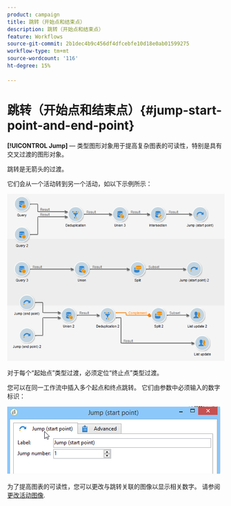 ```yaml
---
product: campaign
title: 跳转（开始点和结束点）
description: 跳转（开始点和结束点）
feature: Workflows
source-git-commit: 2b1dec4b9c456df4dfcebfe10d18e0ab01599275
workflow-type: tm+mt
source-wordcount: '116'
ht-degree: 15%

---
```


# 跳转（开始点和结束点）{#jump-start-point-and-end-point}



**[!UICONTROL Jump]**  — 类型图形对象用于提高复杂图表的可读性，特别是具有交叉过渡的图形对象。

跳转是无箭头的过渡。

它们会从一个活动转到另一个活动，如以下示例所示：

![](assets/s_user_segmentation_jump_sample.png)

对于每个“起始点”类型过渡，必须定位“终止点”类型过渡。

您可以在同一工作流中插入多个起点和终点跳转。 它们由参数中必须输入的数字标识：

![](assets/s_user_segmentation_jump_in.png)

为了提高图表的可读性，您可以更改与跳转关联的图像以显示相关数字。 请参阅 [更改活动图像](change-activity-images.md).
